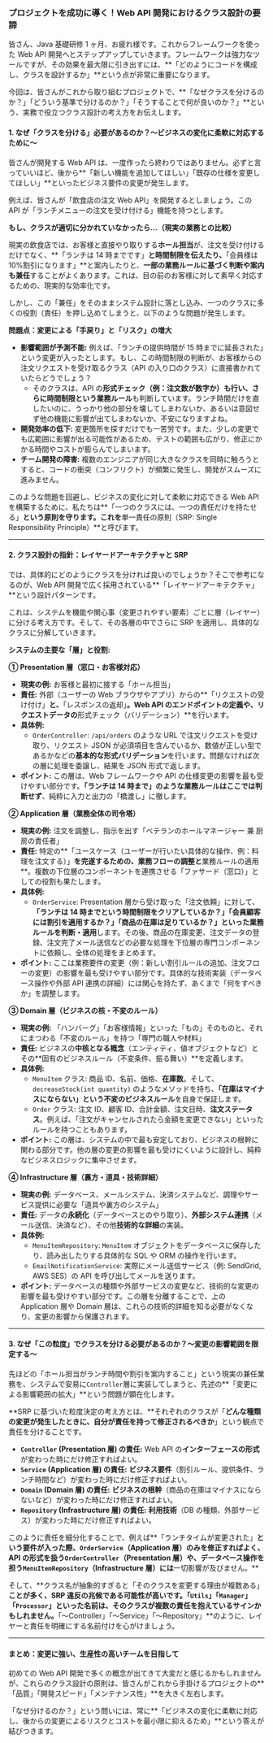### プロジェクトを成功に導く！Web API 開発におけるクラス設計の要諦

皆さん、Java 基礎研修 1 ヶ月、お疲れ様です。これからフレームワークを使った Web API 開発へとステップアップしていきます。フレームワークは強力なツールですが、その効果を最大限に引き出すには、**「どのようにコードを構成し、クラスを設計するか」**という点が非常に重要になります。

今回は、皆さんがこれから取り組むプロジェクトで、**「なぜクラスを分けるのか？」「どういう基準で分けるのか？」「そうすることで何が良いのか？」**という、実務で役立つクラス設計の考え方をお伝えします。

#### 1. なぜ「クラスを分ける」必要があるのか？〜ビジネスの変化に柔軟に対応するために〜

皆さんが開発する Web API は、一度作ったら終わりではありません。必ずと言っていいほど、後から**「新しい機能を追加してほしい」「既存の仕様を変更してほしい」**といったビジネス要件の変更が発生します。

例えば、皆さんが「飲食店の注文 Web API」を開発するとしましょう。この API が「ランチメニューの注文を受け付ける」機能を持つとします。

**もし、クラスが適切に分かれていなかったら…（現実の業務との比較）**

現実の飲食店では、お客様と直接やり取りする**ホール担当**が、注文を受け付けるだけでなく、**「ランチは 14 時までです」**と時間制限を伝えたり、**「会員様は 10%割引になります」**と案内したりと、**一部の業務ルールに基づく判断や案内も兼任**することがよくあります。これは、目の前のお客様に対して素早く対応するための、現実的な効率化です。

しかし、この「兼任」をそのままシステム設計に落とし込み、一つのクラスに多くの役割（責任）を押し込めてしまうと、以下のような問題が発生します。

**問題点：変更による「手戻り」と「リスク」の増大**

- **影響範囲が予測不能:** 例えば、「ランチの提供時間が 15 時までに延長された」という変更が入ったとします。もし、この時間制限の判断が、お客様からの注文リクエストを受け取るクラス（API の入り口のクラス）に直接書かれていたらどうでしょう？
  - そのクラスは、API の**形式チェック（例：注文数が数字か）**も行い、さらに**時間制限という業務ルール**も判断しています。ランチ時間だけを直したいのに、うっかり他の部分を壊してしまわないか、あるいは意図せず他の機能に影響が出てしまわないか、不安になりますよね。
- **開発効率の低下:** 変更箇所を探すだけでも一苦労です。また、少しの変更でも広範囲に影響が出る可能性があるため、テストの範囲も広がり、修正にかかる時間やコストが膨らんでしまいます。
- **チーム開発の障害:** 複数のエンジニアが同じ大きなクラスを同時に触ろうとすると、コードの衝突（コンフリクト）が頻繁に発生し、開発がスムーズに進みません。

このような問題を回避し、ビジネスの変化に対して柔軟に対応できる Web API を構築するために、私たちは**「一つのクラスには、一つの責任だけを持たせる」**という原則を守ります。これを**単一責任の原則（SRP: Single Responsibility Principle）**と呼びます。

---

#### 2. クラス設計の指針：レイヤードアーキテクチャと SRP

では、具体的にどのようにクラスを分ければ良いのでしょうか？そこで参考になるのが、Web API 開発で広く採用されている**「レイヤードアーキテクチャ」**という設計パターンです。

これは、システムを機能や関心事（変更されやすい要素）ごとに層（レイヤー）に分ける考え方です。そして、その各層の中でさらに SRP を適用し、具体的なクラスに分解していきます。

**システムの主要な「層」と役割:**

**① Presentation 層（窓口・お客様対応）**

- **現実の例:** お客様と最初に接する「ホール担当」
- **責任:** 外部（ユーザーの Web ブラウザやアプリ）からの**「リクエストの受け付け」**と、**「レスポンスの返却」**。Web API のエンドポイントの定義や、リクエストデータの**形式チェック（バリデーション）**を行います。
- **具体例:**
  - `OrderController`: `/api/orders` のような URL で注文リクエストを受け取り、リクエスト JSON が必須項目を含んでいるか、数値が正しい型であるかなどの**基本的な形式バリデーション**を行います。問題なければ次の層に処理を委譲し、結果を JSON 形式で返します。
- **ポイント:** この層は、Web フレームワークや API の仕様変更の影響を最も受けやすい部分です。**「ランチは 14 時まで」のような業務ルールはここでは判断せず**、純粋に入力と出力の「橋渡し」に徹します。

**② Application 層（業務全体の司令塔）**

- **現実の例:** 注文を調整し、指示を出す「ベテランのホールマネージャー 兼 厨房の責任者」
- **責任:** 特定の**「ユースケース（ユーザーが行いたい具体的な操作、例：料理を注文する）」**を完遂するための、**業務フローの調整**と**業務ルールの適用**。複数の下位層のコンポーネントを連携させる「ファサード（窓口）」としての役割も果たします。
- **具体例:**
  - `OrderService`: Presentation 層から受け取った「注文依頼」に対して、**「ランチは 14 時までという時間制限をクリアしているか？」「会員顧客には割引を適用するか？」「商品の在庫は足りているか？」**といった**業務ルールを判断・適用**します。その後、商品の在庫変更、注文データの登録、注文完了メール送信などの必要な処理を下位層の専門コンポーネントに依頼し、全体の処理をまとめます。
- **ポイント:** ここは業務要件の変更（例：新しい割引ルールの追加、注文フローの変更）の影響を最も受けやすい部分です。具体的な技術実装（データベース操作や外部 API 連携の詳細）には関心を持たず、あくまで「何をすべきか」を調整します。

**③ Domain 層（ビジネスの核・不変のルール）**

- **現実の例:** 「ハンバーグ」「お客様情報」といった「もの」そのものと、それにまつわる「不変のルール」を持つ「専門の職人や材料」
- **責任:** ビジネスの**中核となる概念**（エンティティ、値オブジェクトなど）とその**固有のビジネスルール（不変条件、振る舞い）**を定義します。
- **具体例:**
  - `MenuItem` クラス: 商品 ID、名前、価格、**在庫数**。そして、`decreaseStock(int quantity)` のようなメソッドを持ち、**「在庫はマイナスにならない」という不変のビジネスルール**を自身で保証します。
  - `Order` クラス: 注文 ID、顧客 ID、合計金額、注文日時、**注文ステータス**。例えば、「注文がキャンセルされたら金額を変更できない」といったルールを持つこともあります。
- **ポイント:** この層は、システムの中で最も安定しており、ビジネスの根幹に関わる部分です。他の層の変更の影響を最も受けにくいように設計し、純粋なビジネスロジックに集中させます。

**④ Infrastructure 層（裏方・道具・技術詳細）**

- **現実の例:** データベース、メールシステム、決済システムなど、調理やサービス提供に必要な「道具や裏方のシステム」
- **責任:** データの**永続化**（データベースとのやり取り）、**外部システム連携**（メール送信、決済など）、その他**技術的な詳細**の実装。
- **具体例:**
  - `MenuItemRepository`: `MenuItem` オブジェクトをデータベースに保存したり、読み出したりする具体的な SQL や ORM の操作を行います。
  - `EmailNotificationService`: 実際にメール送信サービス（例: SendGrid, AWS SES）の API を呼び出してメールを送ります。
- **ポイント:** データベースの種類や外部サービスの変更など、技術的な変更の影響を最も受けやすい部分です。この層を分離することで、上の Application 層や Domain 層は、これらの技術的詳細を知る必要がなくなり、変更の影響から保護されます。

---

#### 3. なぜ「この粒度」でクラスを分ける必要があるのか？〜変更の影響範囲を限定する〜

先ほどの「ホール担当がランチ時間や割引を案内すること」という現実の兼任業務を、システムで安易に`Controller`層に実装してしまうと、先述の**「変更による影響範囲の拡大」**という問題が顕在化します。

**SRP に基づいた粒度決定の考え方とは、**それぞれのクラスが「**どんな種類の変更が発生したときに、自分が責任を持って修正されるべきか**」という観点で責任を分けることです。

- **`Controller` (Presentation 層) の責任:** Web API の**インターフェースの形式**が変わった時にだけ修正すればよい。
- **`Service` (Application 層) の責任:** **ビジネス要件**（割引ルール、提供条件、ランチ時間など）が変わった時にだけ修正すればよい。
- **`Domain` (Domain 層) の責任:** **ビジネスの根幹**（商品の在庫はマイナスにならないなど）が変わった時にだけ修正すればよい。
- **`Repository` (Infrastructure 層) の責任:** **利用技術**（DB の種類、外部サービス）が変わった時にだけ修正すればよい。

このように責任を細分化することで、例えば**「ランチタイムが変更された」**という要件が入った際、`OrderService`（Application 層）のみを修正すればよく、API の形式を扱う`OrderController`（Presentation 層）や、データベース操作を担う`MenuItemRepository`（Infrastructure 層）には**一切影響が及びません。**

そして、**クラス名が抽象的すぎると「そのクラスを変更する理由が複数ある」**ことが多く、SRP 違反の兆候である可能性が高いです。「`Utils`」「`Manager`」「`Processor`」といった名前は、そのクラスが複数の責任を抱えているサインかもしれません。**「〜Controller」「〜Service」「〜Repository」**のように、レイヤーと責任を明確にする名前付けを心がけましょう。

---

#### まとめ：変更に強い、生産性の高いチームを目指して

初めての Web API 開発で多くの概念が出てきて大変だと感じるかもしれませんが、これらのクラス設計の原則は、皆さんがこれから手掛けるプロジェクトの**「品質」「開発スピード」「メンテナンス性」**を大きく左右します。

「なぜ分けるのか？」という問いには、常に**「ビジネスの変化に柔軟に対応し、後からの変更によるリスクとコストを最小限に抑えるため」**という答えが結びつきます。
